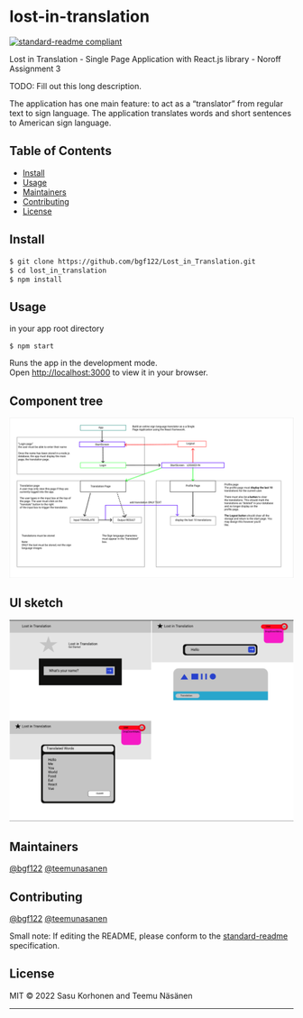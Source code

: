 # lost-in-translation

[![standard-readme compliant](https://img.shields.io/badge/standard--readme-OK-green.svg?style=flat-square)](https://github.com/RichardLitt/standard-readme)

Lost in Translation - Single Page Application with React.js library - Noroff Assignment 3

TODO: Fill out this long description.

The application has one main feature: to act as a “translator” from regular text to sign language. The application translates words and short sentences to American sign language. 

## Table of Contents

- [Install](#install)
- [Usage](#usage)
- [Maintainers](#maintainers)
- [Contributing](#contributing)
- [License](#license)

## Install

```
$ git clone https://github.com/bgf122/Lost_in_Translation.git
$ cd lost_in_translation
$ npm install
```

## Usage

in your app root directory

```
$ npm start 
```

Runs the app in the development mode.\
Open [http://localhost:3000](http://localhost:3000) to view it in your browser.

## Component tree

![componenttree](./component_tree.png)

## UI sketch

![uisketch](./sketch.png)

## Maintainers

[@bgf122](https://github.com/bgf122)
[@teemunasanen](https://github.com/teemunasanen)

## Contributing
[@bgf122](https://github.com/bgf122)
[@teemunasanen](https://github.com/teemunasanen)


Small note: If editing the README, please conform to the [standard-readme](https://github.com/RichardLitt/standard-readme) specification.

## License

MIT © 2022 Sasu Korhonen and Teemu Näsänen

----
